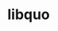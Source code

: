 ---
title: "libquo"
layout: cache
categories: [package, develop-2023-05-14]
meta: {"versions": ["1.3.1"], "compilers": ["gcc@=11.1.0", "oneapi@=2023.0.0"], "oss": ["ubuntu20.04"], "platforms": ["linux"], "targets": ["ppc64le", "x86_64", "x86_64_v3"], "stacks": ["e4s", "e4s-oneapi", "e4s-power", "root"], "num_specs": 3, "num_specs_by_stack": {"e4s": 1, "root": 3, "e4s-oneapi": 1, "e4s-power": 1}}
spec_details: [{"hash": "knrpbuzfuf66reutb53nkpad3rvu26qj", "compiler": "gcc@=11.1.0", "versions": ["1.3.1"], "os": "ubuntu20.04", "platform": "linux", "target": "x86_64_v3", "variants": ["build_system=autotools"], "stacks": ["e4s", "root"], "size": "-", "tarball": "https://binaries.spack.io/releases/develop-2023-05-14/build_cache/linux-ubuntu20.04-x86_64_v3/gcc-11.1.0/libquo-1.3.1/linux-ubuntu20.04-x86_64_v3-gcc-11.1.0-libquo-1.3.1-knrpbuzfuf66reutb53nkpad3rvu26qj.spack"}, {"hash": "kraarusbxcrudqze56yhqk3vyjtintwm", "compiler": "oneapi@=2023.0.0", "versions": ["1.3.1"], "os": "ubuntu20.04", "platform": "linux", "target": "x86_64", "variants": ["build_system=autotools"], "stacks": ["root", "e4s-oneapi"], "size": "-", "tarball": "https://binaries.spack.io/releases/develop-2023-05-14/build_cache/linux-ubuntu20.04-x86_64/oneapi-2023.0.0/libquo-1.3.1/linux-ubuntu20.04-x86_64-oneapi-2023.0.0-libquo-1.3.1-kraarusbxcrudqze56yhqk3vyjtintwm.spack"}, {"hash": "w2tdlpqy4qtupfgctbzzhuwrt2e4etpo", "compiler": "gcc@=11.1.0", "versions": ["1.3.1"], "os": "ubuntu20.04", "platform": "linux", "target": "ppc64le", "variants": ["build_system=autotools"], "stacks": ["e4s-power", "root"], "size": "-", "tarball": "https://binaries.spack.io/releases/develop-2023-05-14/build_cache/linux-ubuntu20.04-ppc64le/gcc-11.1.0/libquo-1.3.1/linux-ubuntu20.04-ppc64le-gcc-11.1.0-libquo-1.3.1-w2tdlpqy4qtupfgctbzzhuwrt2e4etpo.spack"}]
---